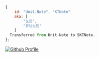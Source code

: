 ```js
{
	id: "Unit.Note", "KTNote"
	aka: [
		"노트",
		"유닛노트"
	]
  Transferred from Unit-Note to SKTNote.
};
``` 

[![Github Profile](https://github-readme-stats.vercel.app/api?username=SKTNote&count_private=true&show_icons=true&theme=radical)](https://github.com/SKTNote)
